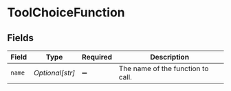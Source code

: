 # ToolChoiceFunction


## Fields

| Field                             | Type                              | Required                          | Description                       |
| --------------------------------- | --------------------------------- | --------------------------------- | --------------------------------- |
| `name`                            | *Optional[str]*                   | :heavy_minus_sign:                | The name of the function to call. |
